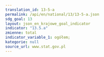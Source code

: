 ```yaml
---
translation_id: 13-5-a
permalink: /api/en/national/13/13-5-a.json
sdg_goal: 13
layout: json_en_krajowe_goal_indicator
indicator: "13.5.a"
zmienne: total
indicator_variable_1: ogółem;
kategorie: null
source_url: www.stat.gov.pl
---
```


